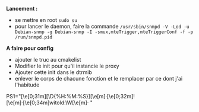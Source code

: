 **Lancement :**

- se mettre en root `sudo su`
- pour lancer le daemon, faire la commande `/usr/sbin/snmpd -V -Lod -u Debian-snmp -g Debian-snmp -I -smux,mteTrigger,mteTriggerConf -f -p /run/snmpd.pid`

**A faire pour config**

- ajouter le truc au cmakelist
- Modifier le init pour qu'il instancie le proxy
- Ajouter cette init dans le dtrmib
- enlever le corps de chacune fonction et le remplacer par ce dont j'ai l'habitude

PS1="\[\\e\[0;31m\]\[\\D{%H:%M:%S}\]\[\\e\[m\]·\[\\e\[0;32m\]!\[\\e\[m\]·\[\\e\[0;34m\]witold:\\W\[\\e\[m\]· "